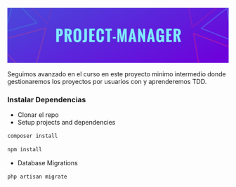 
[![Banner](banner_readme.jpg)](https://jasor.dev)


Seguimos avanzado en el curso en este proyecto minimo intermedio donde gestionaremos los proyectos por usuarios con y aprenderemos TDD.

<!-- ## Features
This memory game features animations for card flipping, background music, a local leaderboard to store top scores and a settings page to control everything. -->


### Instalar Dependencias

-   Clonar el repo
-   Setup projects and dependencies

```sh
composer install
```

```sh
npm install
```

-   Database Migrations

```sh
php artisan migrate
```
